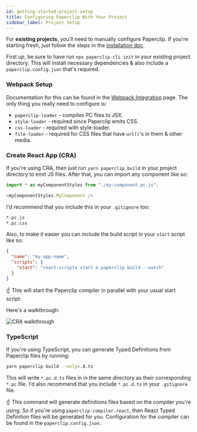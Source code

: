 ```yaml
---
id: getting-started-project-setup
title: Configuring Paperclip With Your Project
sidebar_label: Project Setup
---
```


For **existing projects**, you'll need to manually configure Paperclip. If you're starting fresh, just follow the steps in the [installation doc](getting-started-installation.md#new-projects). 

First up, be sure to have run `npx paperclip-cli init` in your existing project directory. This will install necessary dependencies & also include a `paperclip.config.json` that's required.

### Webpack Setup

Documentation for this can be found in the [Webpack Integration](getting-started-webpack) page. The only thing you really need to configure is:

- `paperclip-loader` - compiles PC files to JSX.
- `style-loader` - required since Paperclip emits CSS.
- `css-loader` - required with style-loader.
- `file-loader` - required for CSS files that have `url()`'s in them & other media. 


### Create React App (CRA)

If you're using CRA, then just run `yarn paperclip build` in your project directory to emit JS files. After that, you can import any component like so: 

```javascript
import * as myComponentStyles from "./my-component.pc.js";

<myComponentStyles.MyComponent />
```

I'd recommend that you include this in your `.gitignore` too:

```sh
*.pc.js
*.pc.css
```

Also, to make it easier you can include the build script in your `start` script like so:

```json
{
  "name": "my-app-name",
  "scripts": {
    "start": "react-scripts start & paperclip build --watch"
  }
}
```

☝ This will start the Paperclip compiler in parallel with your usual start script. 

Here's a walkthrough: 

![CRA walkthrough](/img/cra-walkthrough.gif)

### TypeScript

If you're using TypeScript, you can generate Typed Definitions from Paperclip files by running:

```bash
yarn paperclip build --only=.d.ts
```

This will write `*.pc.d.ts` files in in the same directory as their corresponding `*.pc` file. I'd also recommend that you include `*.pc.d.ts` in your `.gitignore` file.

☝ This command will generate definitions files based on the compiler you're using. So if you're using `paperclip-compiler-react`, then React
Typed Definition files will be generated for you. Configuration for the compiler can be found in the `paperclip.config.json`. 

<!-- ### NextJS Setup

> ⚠️ WIP ⚠️ -->



